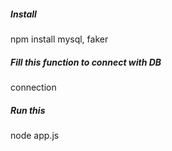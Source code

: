 ##### Install
npm install mysql, faker
##### Fill this function to connect with DB
 connection
##### Run this 
node app.js
